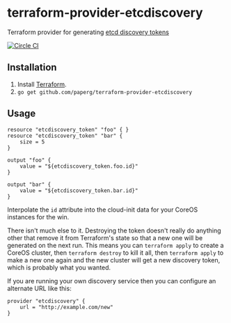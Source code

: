 # terraform-provider-etcdiscovery

Terraform provider for generating
[etcd discovery tokens](https://coreos.com/os/docs/latest/cluster-discovery.html)

[![Circle CI](https://circleci.com/gh/paperg/terraform-provider-etcdiscovery.svg?style=svg)](https://circleci.com/gh/paperg/terraform-provider-etcdiscovery)

## Installation

  1. Install [Terraform](https://terraform.io/).
  2. `go get github.com/paperg/terraform-provider-etcdiscovery`

## Usage

    resource "etcdiscovery_token" "foo" { }
    resource "etcdiscovery_token" "bar" {
        size = 5
    }

    output "foo" {
        value = "${etcdiscovery_token.foo.id}"
    }

    output "bar" {
        value = "${etcdiscovery_token.bar.id}"
    }

Interpolate the `id` attribute into the cloud-init data for your CoreOS
instances for the win.

There isn't much else to it. Destroying the token doesn't really do anything
other that remove it from Terraform's state so that a new one will be generated
on the next run. This means you can `terraform apply` to create a CoreOS
cluster, then `terraform destroy` to kill it all, then `terraform apply` to
make a new one again and the new cluster will get a new discovery token, which
is probably what you wanted.

If you are running your own discovery service then you can configure an
alternate URL like this:

    provider "etcdiscovery" {
        url = "http://example.com/new"
    }
